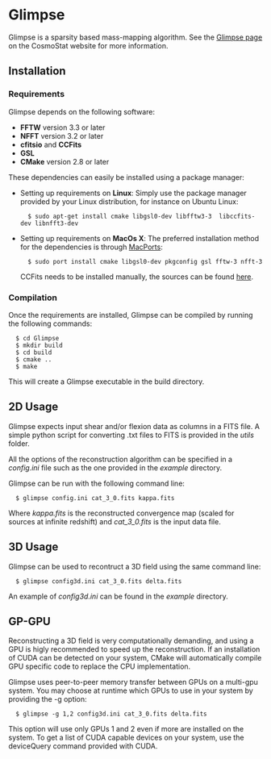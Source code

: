# Glimpse

Glimpse is a sparsity based mass-mapping algorithm. See the
[Glimpse page](http://www.cosmostat.org/software/glimpse) on the
CosmoStat website for more information.

## Installation

### Requirements

Glimpse depends on the following software:

* **FFTW** version 3.3 or later
* **NFFT** version 3.2 or later
* **cfitsio** and **CCFits**
* **GSL**
* **CMake** version 2.8 or later

These dependencies can easily be installed using a package manager:

* Setting up requirements on **Linux**:
  Simply use the package manager provided by your Linux distribution, for instance on Ubuntu Linux:
  ```
    $ sudo apt-get install cmake libgsl0-dev libfftw3-3  libccfits-dev libnfft3-dev
  ```
* Setting up requirements on **MacOs X**:
  The preferred installation method for the dependencies is through [MacPorts](https://www.macports.org):
  ```  
    $ sudo port install cmake libgsl0-dev pkgconfig gsl fftw-3 nfft-3
  ```
  CCFits needs to be installed manually, the sources can be found [here](http://heasarc.gsfc.nasa.gov/fitsio/ccfits/).

### Compilation

Once the requirements are installed, Glimpse can be compiled by running the  following commands:
  ```
    $ cd Glimpse
    $ mkdir build
    $ cd build
    $ cmake ..
    $ make
  ```
This will create a Glimpse executable in the build directory.

## 2D Usage

Glimpse expects input shear and/or flexion data as columns in a FITS file. A simple python script for converting .txt files to FITS is provided in the *utils* folder.

All the options of the reconstruction algorithm can be specified in a *config.ini* file such as the one provided in the *example* directory.

Glimpse can be run with the following command line:
  ```
    $ glimpse config.ini cat_3_0.fits kappa.fits
  ```
Where *kappa.fits* is the reconstructed convergence map (scaled for sources at infinite redshift) and *cat_3_0.fits* is the input data file.

## 3D Usage

Glimpse can be used to recontruct a 3D field using the same command line:
  ```
    $ glimpse config3d.ini cat_3_0.fits delta.fits
  ```
An example of *config3d.ini* can be found in the *example* directory. 

## GP-GPU

Reconstructing a 3D field is very computationally demanding, and using a GPU is higly recommended to speed up the reconstruction. If an installation of CUDA can be 
detected on your system, CMake will automatically compile GPU specific code to
replace the CPU implementation.

Glimpse uses peer-to-peer memory transfer between GPUs on a multi-gpu system. You
may choose at runtime which GPUs to use in your system by providing the -g option:
  ```
    $ glimpse -g 1,2 config3d.ini cat_3_0.fits delta.fits
  ```
This option will use only GPUs 1 and 2 even if more are installed on the system. To
get a list of CUDA capable devices on your system, use the deviceQuery command
provided with CUDA.
